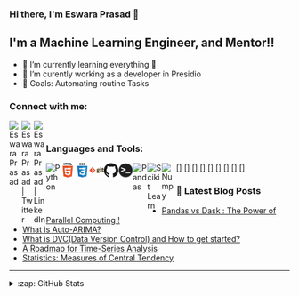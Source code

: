 ### Hi there, I'm Eswara Prasad  👋


## I'm a Machine Learning Engineer, and Mentor!!

- 🌱 I’m currently learning everything 🤣
- 👯 I’m curently working as a developer in Presidio
- 🥅 Goals: Automating routine Tasks


### Connect with me:

[<img align="left" alt="Eswara Prasad" width="22px" src="https://www.vectorlogo.zone/logos/kaggle/kaggle-icon.svg" />][Kaggle]
[<img align="left" alt="Eswara Prasad | Twitter" width="22px" src="https://www.svgrepo.com/show/80427/twitter.svg" />][twitter]
[<img align="left" alt="Eswara Prasad | LinkedIn" width="22px" src="https://www.svgrepo.com/show/157006/linkedin.svg" />][linkedin]
<br />

### Languages and Tools:

[<img align="left" alt="Python" width="26px" src="https://external-content.duckduckgo.com/iu/?u=https%3A%2F%2Fcdn.icon-icons.com%2Ficons2%2F112%2FPNG%2F512%2Fpython_18894.png&f=1&nofb=1" />]
[<img align="left" alt="HTML5" width="26px" src="https://raw.githubusercontent.com/github/explore/80688e429a7d4ef2fca1e82350fe8e3517d3494d/topics/html/html.png"/>]
[<img align="left" alt="CSS3" width="26px" src="https://raw.githubusercontent.com/github/explore/80688e429a7d4ef2fca1e82350fe8e3517d3494d/topics/css/css.png" />]
[<img align="left" alt="Git" width="26px" src="https://raw.githubusercontent.com/github/explore/80688e429a7d4ef2fca1e82350fe8e3517d3494d/topics/git/git.png" />]
[<img align="left" alt="GitHub" width="26px" src="https://raw.githubusercontent.com/github/explore/78df643247d429f6cc873026c0622819ad797942/topics/github/github.png" />]
[<img align="left" alt="Terminal" width="26px" src="https://raw.githubusercontent.com/github/explore/80688e429a7d4ef2fca1e82350fe8e3517d3494d/topics/terminal/terminal.png" />]
[<img align="left" alt="Pandas" width="26px" src="https://www.svgrepo.com/show/306534/pandas.svg" />]
[<img align="left" alt="Scikit Learn" width="26px" src="https://external-content.duckduckgo.com/iu/?u=https%3A%2F%2Fe7.pngegg.com%2Fpngimages%2F905%2F45%2Fpng-clipart-scikit-learn-python-scikit-logo-brand-learning-text-computer.png&f=1&nofb=1" />]
[<img align="left" alt="Numpy" width="26px" src="https://external-content.duckduckgo.com/iu/?u=https%3A%2F%2Fuser-images.githubusercontent.com%2F98330%2F63813335-20cd4b80-c8e2-11e9-9c04-e4dbf7285aa1.png&f=1&nofb=1" />]



### 📕 Latest Blog Posts

<!-- BLOG-POST-LIST:START -->
- [Pandas vs Dask : The Power of Parallel Computing !](https://medium.com/featurepreneur/pandas-vs-dask-the-power-of-parallel-computing-994a202a74bd)
- [What is Auto-ARIMA?](https://medium.com/featurepreneur/what-is-auto-arima-b8025c6d732d)
- [What is DVC(Data Version Control) and How to get started?](https://medium.com/featurepreneur/what-is-dvc-data-version-control-and-how-to-get-started-25bf3991e6a4)
- [A Roadmap for Time-Series Analysis](https://medium.com/featurepreneur/a-roadmap-for-time-series-analysis-3faf49b2126)
- [Statistics: Measures of Central Tendency](https://medium.com/featurepreneur/statistics-measures-of-central-tendency-32ffd17c5293)
<!-- BLOG-POST-LIST:END -->
---


<details>
  <summary>:zap: GitHub Stats</summary>

  <img align="left" alt="Eswara Prasad's GitHub Stats" src="https://github-readme-stats.vercel.app/api?username=eswaraprasad001&show_icons=true&hide_border=true" />

</details>

[twitter]: https://twitter.com/Eswarpd001
[kaggle]: https://www.kaggle.com/eswarpd001
[linkedin]:https://www.linkedin.com/in/eswara-prasad/

